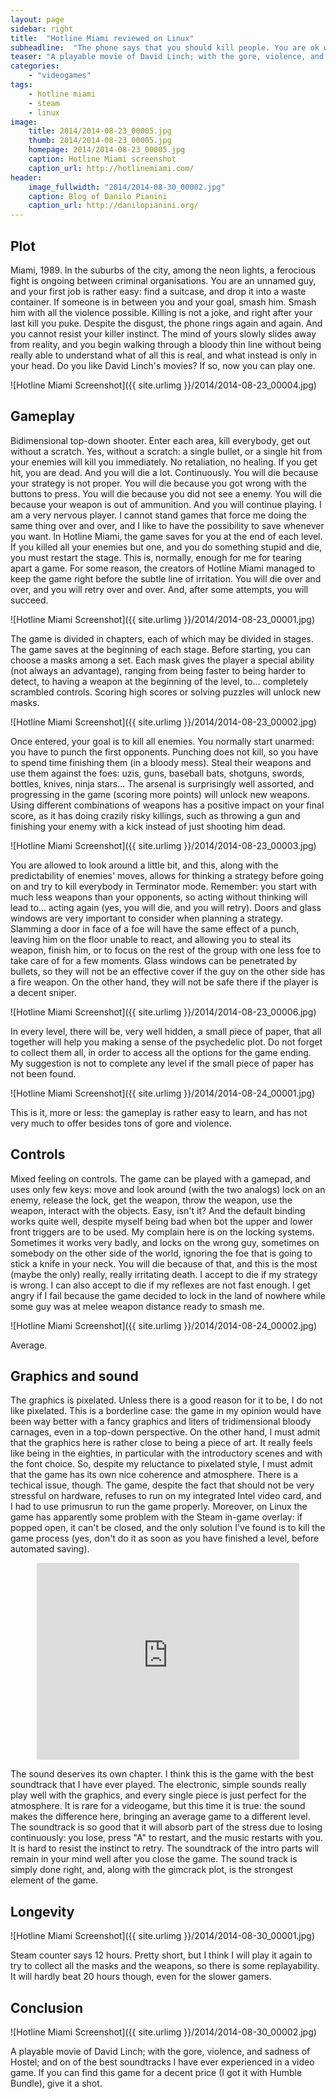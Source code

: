 ```yaml
---
layout: page
sidebar: right
title:  "Hotline Miami reviewed on Linux"
subheadline:  "The phone says that you should kill people. You are ok with that."
teaser: "A playable movie of David Linch; with the gore, violence, and sadness of Hostel; and on of the best soundtracks I have ever experienced in a video game."
categories:
    - "videogames"
tags:
    - hotline miami
    - steam
    - linux
image:
    title: 2014/2014-08-23_00005.jpg
    thumb: 2014/2014-08-23_00005.jpg
    homepage: 2014/2014-08-23_00005.jpg
    caption: Hotline Miami screenshot
    caption_url: http://hotlinemiami.com/
header:
    image_fullwidth: "2014/2014-08-30_00002.jpg"
    caption: Blog of Danilo Pianini
    caption_url: http://danilopianini.org/
---
```


## Plot

Miami, 1989. In the suburbs of the city, among the neon lights, a ferocious fight is ongoing between criminal organisations. You are an unnamed guy, and your first job is rather easy: find a suitcase, and drop it into a waste container. If someone is in between you and your goal, smash him. Smash him with all the violence possible. Killing is not a joke, and right after your last kill you puke. Despite the disgust, the phone rings again and again. And you cannot resist your killer instinct. The mind of yours slowly slides away from reality, and you begin walking through a bloody thin line without being really able to understand what of all this is real, and what instead is only in your head. Do you like David Linch's movies? If so, now you can play one.

![Hotline Miami Screenshot]({{ site.urlimg }}/2014/2014-08-23_00004.jpg)

## Gameplay

Bidimensional top-down shooter. Enter each area, kill everybody, get out without a scratch. Yes, without a scratch: a single bullet, or a single hit from your enemies will kill you immediately. No retaliation, no healing. If you get hit, you are dead. And you will die a lot. Continuously. You will die because your strategy is not proper. You will die because you got wrong with the buttons to press. You will die because you did not see a enemy. You will die because your weapon is out of ammunition. And you will continue playing. I am a very nervous player. I cannot stand games that force me doing the same thing over and over, and I like to have the possibility to save whenever you want. In Hotline Miami, the game saves for you at the end of each level. If you killed all your enemies but one, and you do something stupid and die, you must restart the stage. This is, normally, enough for me for tearing apart a game. For some reason, the creators of Hotline Miami managed to keep the game right before the subtle line of irritation. You will die over and over, and you will retry over and over. And, after some attempts, you will succeed.

![Hotline Miami Screenshot]({{ site.urlimg }}/2014/2014-08-23_00001.jpg)

The game is divided in chapters, each of which may be divided in stages. The game saves at the beginning of each stage. Before starting, you can choose a masks among a set. Each mask gives the player a special ability (not always an advantage), ranging from being faster to being harder to detect, to having a weapon at the beginning of the level, to... completely scrambled controls. Scoring high scores or solving puzzles will unlock new masks.

![Hotline Miami Screenshot]({{ site.urlimg }}/2014/2014-08-23_00002.jpg)

Once entered, your goal is to kill all enemies. You normally start unarmed: you have to punch the first opponents. Punching does not kill, so you have to spend time finishing them (in a bloody mess). Steal their weapons and use them against the foes: uzis, guns, baseball bats, shotguns, swords, bottles, knives, ninja stars... The arsenal is surprisingly well assorted, and progressing in the game (scoring more points) will unlock new weapons. Using different combinations of weapons has a positive impact on your final score, as it has doing crazily risky killings, such as throwing a gun and finishing your enemy with a kick instead of just shooting him dead.

![Hotline Miami Screenshot]({{ site.urlimg }}/2014/2014-08-23_00003.jpg)

You are allowed to look around a little bit, and this, along with the predictability of enemies' moves, allows for thinking a strategy before going on and try to kill everybody in Terminator mode. Remember: you start with much less weapons than your opponents, so acting without thinking will lead to... acting again (yes, you will die, and you will retry). Doors and glass windows are very important to consider when planning a strategy. Slamming a door in face of a foe will have the same effect of a punch, leaving him on the floor unable to react, and allowing you to steal its weapon, finish him, or to focus on the rest of the group with one less foe to take care of for a few moments. Glass windows can be penetrated by bullets, so they will not be an effective cover if the guy on the other side has a fire weapon. On the other hand, they will not be safe there if the player is a decent sniper.

![Hotline Miami Screenshot]({{ site.urlimg }}/2014/2014-08-23_00006.jpg)

In every level, there will be, very well hidden, a small piece of paper, that all together will help you making a sense of the psychedelic plot. Do not forget to collect them all, in order to access all the options for the game ending. My suggestion is not to complete any level if the small piece of paper has not been found.

![Hotline Miami Screenshot]({{ site.urlimg }}/2014/2014-08-24_00001.jpg)

This is it, more or less: the gameplay is rather easy to learn, and has not very much to offer besides tons of gore and violence.

## Controls

Mixed feeling on controls. The game can be played with a gamepad, and uses only few keys: move and look around (with the two analogs) lock on an enemy, release the lock, get the weapon, throw the weapon, use the weapon, interact with the objects. Easy, isn't it? And the default binding works quite well, despite myself being bad when bot the upper and lower front triggers are to be used. My complain here is on the locking systems. Sometimes it works very badly, and locks on the wrong guy, sometimes on somebody on the other side of the world, ignoring the foe that is going to stick a knife in your neck. You will die because of that, and this is the most (maybe the only) really, really irritating death. I accept to die if my strategy is wrong. I can also accept to die if my reflexes are not fast enough. I get angry if I fail because the game decided to lock in the land of nowhere while some guy was at melee weapon distance ready to smash me.

![Hotline Miami Screenshot]({{ site.urlimg }}/2014/2014-08-24_00002.jpg)

Average.

## Graphics and sound

The graphics is pixelated. Unless there is a good reason for it to be, I do not like pixelated. This is a borderline case: the game in my opinion would have been way better with a fancy graphics and liters of tridimensional bloody carnages, even in a top-down perspective. On the other hand, I must admit that the graphics here is rather close to being a piece of art. It really feels like being in the eighties, in particular with the introductory scenes and with the font choice. So, despite my reluctance to pixelated style, I must admit that the game has its own nice coherence and atmosphere. There is a techical issue, though. The game, despite the fact that should not be very stressful on hardware, refuses to run on my integrated Intel video card, and I had to use primusrun to run the game properly. Moreover, on Linux the game has apparently some problem with the Steam in-game overlay: if popped open, it can't be closed, and the only solution I've found is to kill the game process (yes, don't do it as soon as you have finished a level, before automated saving).

<center>
  <iframe width="420" height="315" src="https://www.youtube.com/embed/oKD-MVfC9Ag" frameborder="0" allowfullscreen></iframe>
</center>

The sound deserves its own chapter. I think this is the game with the best soundtrack that I have ever played. The electronic, simple sounds really play well with the graphics, and every single piece is just perfect for the atmosphere. It is rare for a videogame, but this time it is true: the sound makes the difference here, bringing an average game to a different level. The soundtrack is so good that it will absorb part of the stress due to losing continuously: you lose, press "A" to restart, and the music restarts with you. It is hard to resist the instinct to retry. The soundtrack of the intro parts will remain in your mind well after you close the game. The sound track is simply done right, and, along with the gimcrack plot, is the strongest element of the game.

## Longevity

![Hotline Miami Screenshot]({{ site.urlimg }}/2014/2014-08-30_00001.jpg)

Steam counter says 12 hours. Pretty short, but I think I will play it again to try to collect all the masks and the weapons, so there is some replayability. It will hardly beat 20 hours though, even for the slower gamers.

## Conclusion

![Hotline Miami Screenshot]({{ site.urlimg }}/2014/2014-08-30_00002.jpg)

A playable movie of David Linch; with the gore, violence, and sadness of Hostel; and on of the best soundtracks I have ever experienced in a video game. If you can find this game for a decent price (I got it with Humble Bundle), give it a shot.
